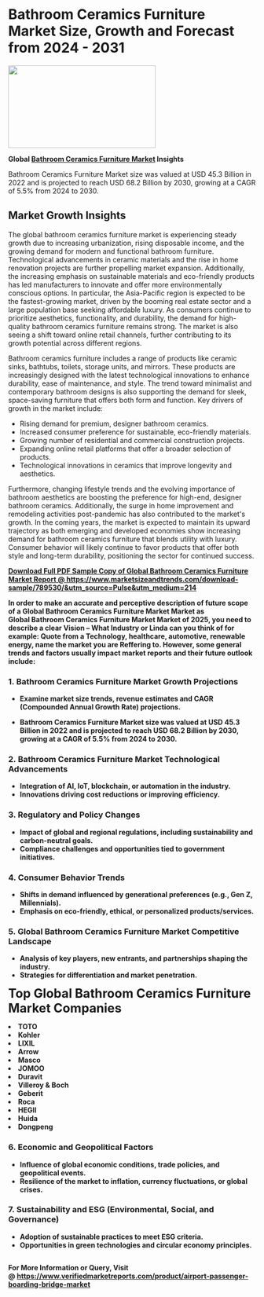 <H1>Bathroom Ceramics Furniture Market Size, Growth and Forecast from 2024 - 2031</H1><img class="aligncenter size-medium wp-image-584254" src="https://thirdeyenews.in/wp-content/uploads/2024/09/Global-Market-Research-300x168.jpeg" alt="" width="300" height="168" /><p><strong>Global&nbsp;<a href="https://www.marketsizeandtrends.com/download-sample/789530/&amp;utm_source=Pulse&amp;utm_medium=214">Bathroom Ceramics Furniture Market</a> Insights</strong></p><p>Bathroom Ceramics Furniture Market size was valued at USD 45.3 Billion in 2022 and is projected to reach USD 68.2 Billion by 2030, growing at a CAGR of 5.5% from 2024 to 2030.</p><p><h2>Market Growth Insights</h2> <p>The global bathroom ceramics furniture market is experiencing steady growth due to increasing urbanization, rising disposable income, and the growing demand for modern and functional bathroom furniture. Technological advancements in ceramic materials and the rise in home renovation projects are further propelling market expansion. Additionally, the increasing emphasis on sustainable materials and eco-friendly products has led manufacturers to innovate and offer more environmentally conscious options. In particular, the Asia-Pacific region is expected to be the fastest-growing market, driven by the booming real estate sector and a large population base seeking affordable luxury. As consumers continue to prioritize aesthetics, functionality, and durability, the demand for high-quality bathroom ceramics furniture remains strong. The market is also seeing a shift toward online retail channels, further contributing to its growth potential across different regions.</p> <p><strong><a href="#"></a></strong></p> <p>Bathroom ceramics furniture includes a range of products like ceramic sinks, bathtubs, toilets, storage units, and mirrors. These products are increasingly designed with the latest technological innovations to enhance durability, ease of maintenance, and style. The trend toward minimalist and contemporary bathroom designs is also supporting the demand for sleek, space-saving furniture that offers both form and function. Key drivers of growth in the market include: <ul> <li>Rising demand for premium, designer bathroom ceramics.</li> <li>Increased consumer preference for sustainable, eco-friendly materials.</li> <li>Growing number of residential and commercial construction projects.</li> <li>Expanding online retail platforms that offer a broader selection of products.</li> <li>Technological innovations in ceramics that improve longevity and aesthetics.</li> </ul> Furthermore, changing lifestyle trends and the evolving importance of bathroom aesthetics are boosting the preference for high-end, designer bathroom ceramics. Additionally, the surge in home improvement and remodeling activities post-pandemic has also contributed to the market's growth. In the coming years, the market is expected to maintain its upward trajectory as both emerging and developed economies show increasing demand for bathroom ceramics furniture that blends utility with luxury. Consumer behavior will likely continue to favor products that offer both style and long-term durability, positioning the sector for continued success.</p> <p><strong><a href="#"></p><p><span class=""><strong>Download Full PDF Sample Copy of Global Bathroom Ceramics Furniture Market Report</strong> @ <a href="https://www.marketsizeandtrends.com/download-sample/789530/&amp;utm_source=Pulse&amp;utm_medium=214" target="_blank">https://www.marketsizeandtrends.com/download-sample/789530/&amp;utm_source=Pulse&amp;utm_medium=214</a></span></p><p>In order to make an accurate and perceptive description of future scope of a Global&nbsp;Bathroom Ceramics Furniture Market Market as Global&nbsp;Bathroom Ceramics Furniture Market Market of 2025, you need to describe a clear Vision &ndash; What Industry or Linda can you think of for example: Quote from a Technology, healthcare, automotive, renewable energy, name the market you are Reffering to. However, some general trends and factors usually impact market reports and their future outlook include:</p><h3>1.&nbsp;<strong>Bathroom Ceramics Furniture Market Growth Projections</strong></h3><ul><li>Examine market size trends, revenue estimates and CAGR (Compounded Annual Growth Rate) projections.</li><li><p>Bathroom Ceramics Furniture Market size was valued at USD 45.3 Billion in 2022 and is projected to reach USD 68.2 Billion by 2030, growing at a CAGR of 5.5% from 2024 to 2030.</p></li></ul><h3>2.&nbsp;<strong>Bathroom Ceramics Furniture Market Technological Advancements</strong></h3><ul><li>Integration of AI, IoT, blockchain, or automation in the industry.</li><li>Innovations driving cost reductions or improving efficiency.</li></ul><h3>3.&nbsp;<strong>Regulatory and Policy Changes</strong></h3><ul><li>Impact of global and regional regulations, including sustainability and carbon-neutral goals.</li><li>Compliance challenges and opportunities tied to government initiatives.</li></ul><h3>4.&nbsp;<strong>Consumer Behavior Trends</strong></h3><ul><li>Shifts in demand influenced by generational preferences (e.g., Gen Z, Millennials).</li><li>Emphasis on eco-friendly, ethical, or personalized products/services.</li></ul><h3>5.&nbsp;<strong>Global Bathroom Ceramics Furniture Market Competitive Landscape</strong></h3><ul><li>Analysis of key players, new entrants, and partnerships shaping the industry.</li><li>Strategies for differentiation and market penetration.</li></ul><p data-pm-slice="1 1 []"><span style="color: inherit; font-family: inherit; font-size: 25px;">Top Global Bathroom Ceramics Furniture Market Companies</span></p><div class="" data-test-id=""><p><li>TOTO</li><li> Kohler</li><li> LIXIL</li><li> Arrow</li><li> Masco</li><li> JOMOO</li><li> Duravit</li><li> Villeroy & Boch</li><li> Geberit</li><li> Roca</li><li> HEGII</li><li> Huida</li><li> Dongpeng</li></p></div><h3>6.&nbsp;<strong>Economic and Geopolitical Factors</strong></h3><ul><li>Influence of global economic conditions, trade policies, and geopolitical events.</li><li>Resilience of the market to inflation, currency fluctuations, or global crises.</li></ul><h3>7.&nbsp;<strong>Sustainability and ESG (Environmental, Social, and Governance)</strong></h3><ul><li>Adoption of sustainable practices to meet ESG criteria.</li><li>Opportunities in green technologies and circular economy principles.</li></ul><h2><strong style="font-size: 14px;">For More Information or Query, Visit @&nbsp;</strong><a style="background-color: #ffffff; font-size: 14px;" href="https://www.marketsizeandtrends.com/report/bathroom-ceramics-furniture-market/" target="_blank">https://www.verifiedmarketreports.com/product/airport-passenger-boarding-bridge-market</a></h2>
